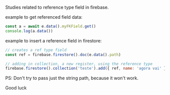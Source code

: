 Studies related to reference type field in firebase.

example to get referenced field data:

```js
const a = await e.data().myFKField.get()
console.log(a.data())
```

example to insert a reference field in firestore:

```js
// creates a ref type field
const ref = firebase.firestore().doc(e.data().path) 

// adding in collection, a new register, using the reference type
firebase.firestore().collection('teste').add({ ref, name: 'agora vai' })
```

PS: Don't try to pass just the string path, because it won't work.

Good luck
